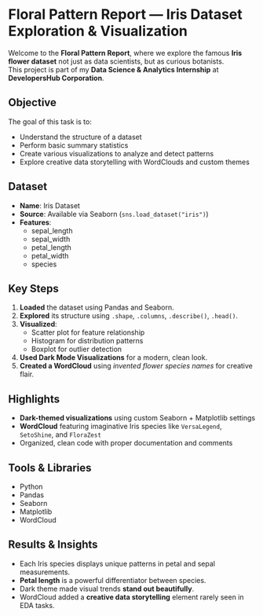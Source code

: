 #  Floral Pattern Report — Iris Dataset Exploration & Visualization

Welcome to the **Floral Pattern Report**, where we explore the famous **Iris flower dataset** not just as data scientists, but as curious botanists.  
This project is part of my **Data Science & Analytics Internship** at **DevelopersHub Corporation**.


##  Objective

The goal of this task is to:
- Understand the structure of a dataset
- Perform basic summary statistics
- Create various visualizations to analyze and detect patterns
- Explore creative data storytelling with WordClouds and custom themes


##  Dataset

- **Name**: Iris Dataset
- **Source**: Available via Seaborn (`sns.load_dataset("iris")`)
- **Features**:
  - sepal_length
  - sepal_width
  - petal_length
  - petal_width
  - species


##  Key Steps

1. **Loaded** the dataset using Pandas and Seaborn.
2. **Explored** its structure using `.shape`, `.columns`, `.describe()`, `.head()`.
3. **Visualized**:
   - Scatter plot for feature relationship
   - Histogram for distribution patterns
   - Boxplot for outlier detection
4. **Used Dark Mode Visualizations** for a modern, clean look.
5. **Created a WordCloud** using *invented flower species names* for creative flair.



##  Highlights

-  **Dark-themed visualizations** using custom Seaborn + Matplotlib settings
-  **WordCloud** featuring imaginative Iris species like `VersaLegend`, `SetoShine`, and `FloraZest`
-  Organized, clean code with proper documentation and comments



##  Tools & Libraries

- Python
- Pandas
- Seaborn
- Matplotlib
- WordCloud



##  Results & Insights

- Each Iris species displays unique patterns in petal and sepal measurements.
- **Petal length** is a powerful differentiator between species.
- Dark theme made visual trends **stand out beautifully**.
- WordCloud added a **creative data storytelling** element rarely seen in EDA tasks.

